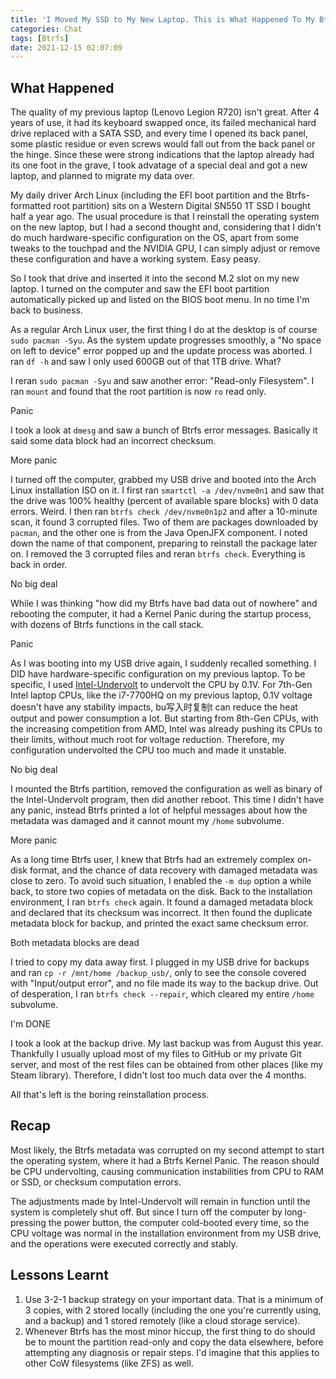 ```yaml
---
title: 'I Moved My SSD to My New Laptop. This is What Happened To My Btrfs Data'
categories: Chat
tags: [Btrfs]
date: 2021-12-15 02:07:09
---
```


## What Happened

The quality of my previous laptop (Lenovo Legion R720) isn't great. After 4 years of use, it had its keyboard swapped once, its failed mechanical hard drive replaced with a SATA SSD, and every time I opened its back panel, some plastic residue or even screws would fall out from the back panel or the hinge. Since these were strong indications that the laptop already had its one foot in the grave, I took advatage of a special deal and got a new laptop, and planned to migrate my data over.

My daily driver Arch Linux (including the EFI boot partition and the Btrfs-formatted root partition) sits on a Western Digital SN550 1T SSD I bought half a year ago. The usual procedure is that I reinstall the operating system on the new laptop, but I had a second thought and, considering that I didn't do much hardware-specific configuration on the OS, apart from some tweaks to the touchpad and the NVIDIA GPU, I can simply adjust or remove these configuration and have a working system. Easy peasy.

So I took that drive and inserted it into the second M.2 slot on my new laptop. I turned on the computer and saw the EFI boot partition automatically picked up and listed on the BIOS boot menu. In no time I'm back to business.

As a regular Arch Linux user, the first thing I do at the desktop is of course `sudo pacman -Syu`. As the system update progresses smoothly, a "No space on left to device" error popped up and the update process was aborted. I ran `df -h` and saw I only used 600GB out of that 1TB drive. What?

I reran `sudo pacman -Syu` and saw another error: "Read-only Filesystem". I ran `mount` and found that the root partition is now `ro` read only.

Panic

I took a look at `dmesg` and saw a bunch of Btrfs error messages. Basically it said some data block had an incorrect checksum.

More panic

I turned off the computer, grabbed my USB drive and booted into the Arch Linux installation ISO on it. I first ran `smartctl -a /dev/nvme0n1` and saw that the drive was 100% healthy (percent of available spare blocks) with 0 data errors. Weird. I then ran `btrfs check /dev/nvme0n1p2` and after a 10-minute scan, it found 3 corrupted files. Two of them are packages downloaded by `pacman`, and the other one is from the Java OpenJFX component. I noted down the name of that component, preparing to reinstall the package later on. I removed the 3 corrupted files and reran `btrfs check`. Everything is back in order.

No big deal

While I was thinking "how did my Btrfs have bad data out of nowhere" and rebooting the computer, it had a Kernel Panic during the startup process, with dozens of Btrfs functions in the call stack.

Panic

As I was booting into my USB drive again, I suddenly recalled something. I DID have hardware-specific configuration on my previous laptop. To be specific, I used [Intel-Undervolt](https://github.com/kitsunyan/intel-undervolt) to undervolt the CPU by 0.1V. For 7th-Gen Intel laptop CPUs, like the i7-7700HQ on my previous laptop, 0.1V voltage doesn't have any stability impacts, bu写入时复制t can reduce the heat output and power consumption a lot. But starting from 8th-Gen CPUs, with the increasing competition from AMD, Intel was already pushing its CPUs to their limits, without much root for voltage reduction. Therefore, my configuration undervolted the CPU too much and made it unstable.

No big deal

I mounted the Btrfs partition, removed the configuration as well as binary of the Intel-Undervolt program, then did another reboot. This time I didn't have any panic, instead Btrfs printed a lot of helpful messages about how the metadata was damaged and it cannot mount my `/home` subvolume.

More panic

As a long time Btrfs user, I knew that Btrfs had an extremely complex on-disk format, and the chance of data recovery with damaged metadata was close to zero. To avoid such situation, I enabled the `-m dup` option a while back, to store two copies of metadata on the disk. Back to the installation environment, I ran `btrfs check` again. It found a damaged metadata block and declared that its checksum was incorrect. It then found the duplicate metadata block for backup, and printed the exact same checksum error.

Both metadata blocks are dead

I tried to copy my data away first. I plugged in my USB drive for backups and ran `cp -r /mnt/home /backup_usb/`, only to see the console covered with "Input/output error", and no file made its way to the backup drive. Out of desperation, I ran `btrfs check --repair`, which cleared my entire `/home` subvolume.

I'm DONE

I took a look at the backup drive. My last backup was from August this year. Thankfully I usually upload most of my files to GitHub or my private Git server, and most of the rest files can be obtained from other places (like my Steam library). Therefore, I didn't lost too much data over the 4 months.

All that's left is the boring reinstallation process.

## Recap

Most likely, the Btrfs metadata was corrupted on my second attempt to start the operating system, where it had a Btrfs Kernel Panic. The reason should be CPU undervolting, causing communication instabilities from CPU to RAM or SSD, or checksum computation errors.

The adjustments made by Intel-Undervolt will remain in function until the system is completely shut off. But since I turn off the computer by long-pressing the power button, the computer cold-booted every time, so the CPU voltage was normal in the installation environment from my USB drive, and the operations were executed correctly and stably.

## Lessons Learnt

1. Use 3-2-1 backup strategy on your important data. That is a minimum of 3 copies, with 2 stored locally (including the one you're currently using, and a backup) and 1 stored remotely (like a cloud storage service).
2. Whenever Btrfs has the most minor hiccup, the first thing to do should be to mount the partition read-only and copy the data elsewhere, before attempting any diagnosis or repair steps. I'd imagine that this applies to other CoW filesystems (like ZFS) as well.
